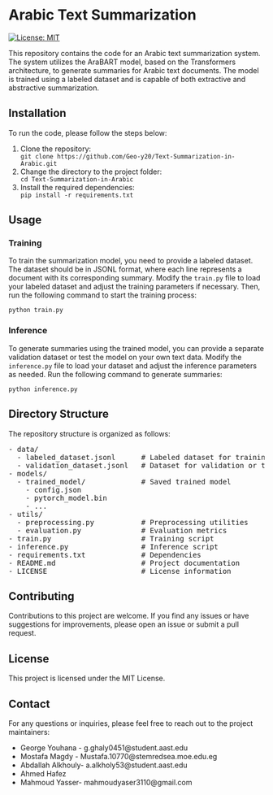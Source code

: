<h1>Arabic Text Summarization</h1>

[![License: MIT](https://img.shields.io/badge/License-MIT-yellow.svg)](https://opensource.org/licenses/MIT)

<p>This repository contains the code for an Arabic text summarization system. The system utilizes the AraBART model, based on the Transformers architecture, to generate summaries for Arabic text documents. The model is trained using a labeled dataset and is capable of both extractive and abstractive summarization.</p>

<h2>Installation</h2>

<p>To run the code, please follow the steps below:</p>

<ol>
  <li>Clone the repository:</li>
  <code>git clone https://github.com/Geo-y20/Text-Summarization-in-Arabic.git</code>
  <li>Change the directory to the project folder:</li>
  <code>cd Text-Summarization-in-Arabic</code>
  <li>Install the required dependencies:</li>
  <code>pip install -r requirements.txt</code>
</ol>

<h2>Usage</h2>

<h3>Training</h3>

<p>To train the summarization model, you need to provide a labeled dataset. The dataset should be in JSONL format, where each line represents a document with its corresponding summary. Modify the <code>train.py</code> file to load your labeled dataset and adjust the training parameters if necessary. Then, run the following command to start the training process:</p>
<code>python train.py</code>

<h3>Inference</h3>

<p>To generate summaries using the trained model, you can provide a separate validation dataset or test the model on your own text data. Modify the <code>inference.py</code> file to load your dataset and adjust the inference parameters as needed. Run the following command to generate summaries:</p>
<code>python inference.py</code>

<h2>Directory Structure</h2>

<p>The repository structure is organized as follows:</p>

<pre>
- data/
  - labeled_dataset.jsonl      # Labeled dataset for training
  - validation_dataset.jsonl   # Dataset for validation or testing
- models/
  - trained_model/             # Saved trained model
    - config.json
    - pytorch_model.bin
    - ...
- utils/
  - preprocessing.py           # Preprocessing utilities
  - evaluation.py              # Evaluation metrics
- train.py                     # Training script
- inference.py                 # Inference script
- requirements.txt             # Dependencies
- README.md                    # Project documentation
- LICENSE                      # License information
</pre>

<h2>Contributing</h2>

<p>Contributions to this project are welcome. If you find any issues or have suggestions for improvements, please open an issue or submit a pull request.</p>

<h2>License</h2>

<p>This project is licensed under the MIT License.</p>

<h2>Contact</h2>

<p>For any questions or inquiries, please feel free to reach out to the project maintainers:</p>

<ul>
  <li>George Youhana - g.ghaly0451@student.aast.edu</li>
  <li>Mostafa Magdy - Mustafa.10770@stemredsea.moe.edu.eg </li>
  <li>Abdallah Alkhouly- a.alkholy53@student.aast.edu</li>
  <li>Ahmed Hafez</li>
  <li>Mahmoud Yasser- mahmoudyaser3110@gmail.com </li>
</ul>
